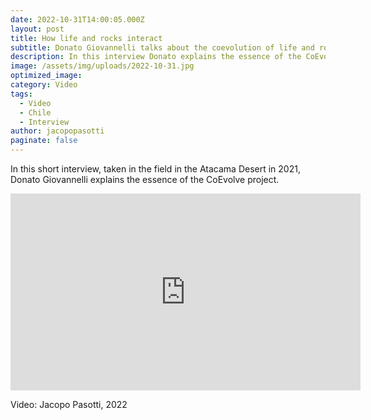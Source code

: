 ```yaml
---
date: 2022-10-31T14:00:05.000Z
layout: post
title: How life and rocks interact
subtitle: Donato Giovannelli talks about the coevolution of life and rocks
description: In this interview Donato explains the essence of the CoEvolve project
image: /assets/img/uploads/2022-10-31.jpg
optimized_image:
category: Video
tags:
  - Video
  - Chile
  - Interview
author: jacopopasotti
paginate: false
---
```

In this short interview, taken in the field in the Atacama Desert in 2021, Donato Giovannelli explains the essence of the CoEvolve project.

<iframe width="560" height="315" src="https://www.youtube.com/embed/YoG1lMZ_RHA" title="YouTube video player" frameborder="0" allow="accelerometer; autoplay; clipboard-write; encrypted-media; gyroscope; picture-in-picture" allowfullscreen></iframe>


Video: Jacopo Pasotti, 2022
